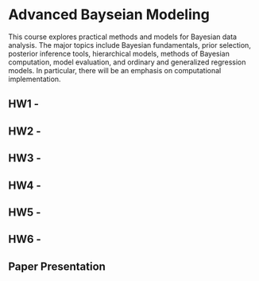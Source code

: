 # Advanced Bayseian Modeling
This course explores practical methods and models for Bayesian data analysis. The major topics include Bayesian fundamentals, prior selection, posterior inference tools, hierarchical models, methods of Bayesian computation, model evaluation, and ordinary and generalized regression models. In particular, there will be an emphasis on computational implementation.

## HW1 - 


## HW2 - 


## HW3 -


## HW4 - 


## HW5 -


## HW6 -


## Paper Presentation
